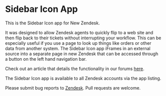 # Sidebar Icon App

This is the Sidebar Icon app for New Zendesk.

It was designed to allow Zendesk agents to quickly flip to a web site and then flip back to their tickets without interrupting your workflow. This can be especially useful if you use a page to look up things like orders or other data from another system. The Sidebar Icon app iFrames in an external source into a separate page in new Zendesk that can be accessed through a button on the left hand navigation bar.

Check out an article that details the functionality in our forums [here](https://support.zendesk.com/entries/22051533-Sidebar-and-Text-apps-for-the-new-Zendesk).

The Sidebar Icon app is available to all Zendesk accounts via the app listing. 

Please submit bug reports to [Zendesk](https://support.zendesk.com/requests/new). Pull requests are welcome.
